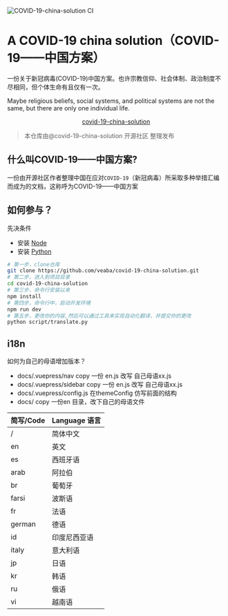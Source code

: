 

![COVID-19-china-solution CI](https://github.com/veaba/covid-19-china-solution/workflows/COVID-19-china-solution%20CI/badge.svg)


# A COVID-19 china solution（COVID-19——中国方案）

一份关于新冠病毒(COVID-19)中国方案。也许宗教信仰、社会体制、政治制度不尽相同，但个体生命有且仅有一次。

Maybe religious beliefs, social systems, and political systems are not the same, but there are only one individual life.

<p style="text-align: center">
<a href="https://covid-19-china-solution.datav.ai">covid-19-china-solution</a>
</p>

> 本仓库由@covid-19-china-solution 开源社区 整理发布

## 什么叫**COVID-19——中国方案**?

一份由开源社区作者整理中国在应对`COVID-19`（新冠病毒）所采取多种举措汇编而成为的文档，这称呼为COVID-19——中国方案


## 如何参与？

先决条件
- 安装 [Node](https://nodejs.org/)
- 安装 [Python](https://python.org/)
``` bash
# 第一步，clone仓库
git clone https://github.com/veaba/covid-19-china-solution.git
# 第二步，进入到项目目录
cd covid-19-china-solution
# 第三步，命令行安装以来
npm install
# 第四步，命令行中，启动开发环境
npm run dev 
# 第五步，更改你的内容,然后可以通过工具来实现自动化翻译，并提交你的更改
python script/translate.py

```



## i18n

如何为自己的母语增加版本？

- docs/.vuepress/nav copy 一份 en.js 改写 自己母语xx.js
- docs/.vuepress/sidebar copy 一份 en.js 改写 自己母语xx.js
- docs/.vuepress/config.js  在themeConfig 仿写前面的结构
- docs/ copy 一份en 目录，改下自己的母语文件

|简写/Code|Language 语言|
|---------|------------|
| /      | 简体中文|
| en     | 英文|
| es     | 西班牙语|
| arab   | 阿拉伯|
| br     | 葡萄牙|
| farsi  | 波斯语|
| fr     | 法语|
| german | 德语|
| id     | 印度尼西亚语|
| italy  | 意大利语|
| jp     | 日语|
| kr     | 韩语|
| ru     | 俄语|
| vi     | 越南语|


